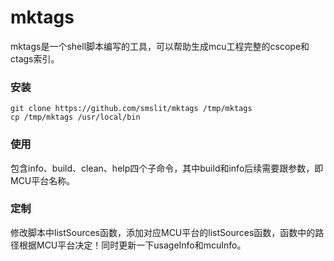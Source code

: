 # mktags

mktags是一个shell脚本编写的工具，可以帮助生成mcu工程完整的cscope和ctags索引。

### 安装

```
git clone https://github.com/smslit/mktags /tmp/mktags
cp /tmp/mktags /usr/local/bin
```

### 使用

包含info、build、clean、help四个子命令，其中build和info后续需要跟参数，即MCU平台名称。

### 定制

修改脚本中listSources函数，添加对应MCU平台的listSources函数，函数中的路径根据MCU平台决定！同时更新一下usageInfo和mcuInfo。
